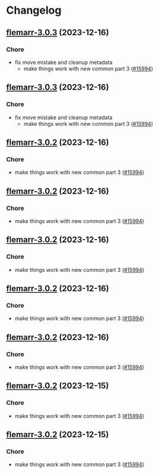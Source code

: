 # Changelog



## [flemarr-3.0.3](https://github.com/truecharts/charts/compare/flemarr-2.0.11...flemarr-3.0.3) (2023-12-16)

### Chore

- fix move mistake and cleanup metadata
  - make things work with new common part 3 ([#15994](https://github.com/truecharts/charts/issues/15994))
  
  


## [flemarr-3.0.3](https://github.com/truecharts/charts/compare/flemarr-2.0.11...flemarr-3.0.3) (2023-12-16)

### Chore

- fix move mistake and cleanup metadata
  - make things work with new common part 3 ([#15994](https://github.com/truecharts/charts/issues/15994))
  
  


## [flemarr-3.0.2](https://github.com/truecharts/charts/compare/flemarr-2.0.11...flemarr-3.0.2) (2023-12-16)

### Chore

- make things work with new common part 3 ([#15994](https://github.com/truecharts/charts/issues/15994))
  
  


## [flemarr-3.0.2](https://github.com/truecharts/charts/compare/flemarr-2.0.11...flemarr-3.0.2) (2023-12-16)

### Chore

- make things work with new common part 3 ([#15994](https://github.com/truecharts/charts/issues/15994))
  
  


## [flemarr-3.0.2](https://github.com/truecharts/charts/compare/flemarr-2.0.11...flemarr-3.0.2) (2023-12-16)

### Chore

- make things work with new common part 3 ([#15994](https://github.com/truecharts/charts/issues/15994))
  
  


## [flemarr-3.0.2](https://github.com/truecharts/charts/compare/flemarr-2.0.11...flemarr-3.0.2) (2023-12-16)

### Chore

- make things work with new common part 3 ([#15994](https://github.com/truecharts/charts/issues/15994))
  
  


## [flemarr-3.0.2](https://github.com/truecharts/charts/compare/flemarr-2.0.11...flemarr-3.0.2) (2023-12-16)

### Chore

- make things work with new common part 3 ([#15994](https://github.com/truecharts/charts/issues/15994))
  
  


## [flemarr-3.0.2](https://github.com/truecharts/charts/compare/flemarr-2.0.11...flemarr-3.0.2) (2023-12-15)

### Chore

- make things work with new common part 3 ([#15994](https://github.com/truecharts/charts/issues/15994))
  
  


## [flemarr-3.0.2](https://github.com/truecharts/charts/compare/flemarr-2.0.11...flemarr-3.0.2) (2023-12-15)

### Chore

- make things work with new common part 3 ([#15994](https://github.com/truecharts/charts/issues/15994))
  
  